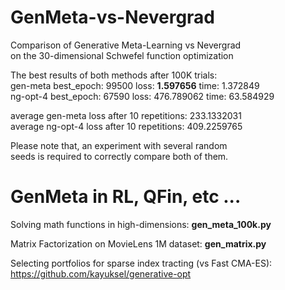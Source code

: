 # GenMeta-vs-Nevergrad
Comparison of Generative Meta-Learning vs Nevergrad  
on the 30-dimensional Schwefel function optimization

The best results of both methods after 100K trials:  
gen-meta best_epoch: 99500 loss: **1.597656** time: 1.372849  
ng-opt-4 best_epoch: 67590 loss: 476.789062 time: 63.584929 

average gen-meta loss after 10 repetitions: 233.1332031  
average ng-opt-4 loss after 10 repetitions: 409.2259765

Please note that, an experiment with several random  
seeds is required to correctly compare both of them.

# GenMeta in RL, QFin, etc ...

Solving math functions in high-dimensions: **gen_meta_100k.py**  

Matrix Factorization on MovieLens 1M dataset: **gen_matrix.py**  

Selecting portfolios for sparse index tracting (vs Fast CMA-ES):  
https://github.com/kayuksel/generative-opt
